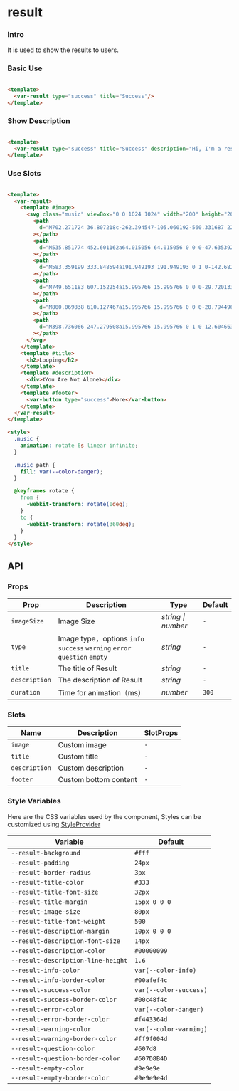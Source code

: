 # result

### Intro

It is used to show the results to users.

### Basic Use

```html

<template>
  <var-result type="success" title="Success"/>
</template>
```

### Show Description

```html

<template>
  <var-result type="success" title="Success" description="Hi, I'm a result description."/>
</template>
```

### Use Slots

```html

<template>
  <var-result>
    <template #image>
      <svg class="music" viewBox="0 0 1024 1024" width="200" height="200">
        <path
          d="M702.271724 36.807218c-262.394547-105.060192-560.331687 22.458056-665.42387 284.884594-105.124175 262.458531 22.458056 560.427662 284.884594 665.487854 262.426539 105.092183 560.363679-22.458056 665.455862-284.884595 105.124175-262.458531-22.490047-560.363679-284.916586-665.487853zM345.534148 927.803382C116.282828 835.987685 4.440431 574.808815 96.224137 345.525504 188.039835 116.274184 449.250696 4.399795 678.534007 96.247484c229.25132 91.783706 341.093717 352.994567 249.310011 582.245887-91.847689 229.283312-353.026558 341.093717-582.30987 249.310011z"
        ></path>
        <path
          d="M535.851774 452.601162a64.015056 64.015056 0 0 0-47.635392 118.784559 64.015056 64.015056 0 0 0 47.635392-118.784559z m-35.734542 89.128409a32.087507 32.087507 0 0 1-17.819283-41.620983 32.087507 32.087507 0 0 1 41.620983-17.819284 32.055515 32.055515 0 0 1-23.8017 59.440267z"
        ></path>
        <path
          d="M583.359199 333.848594a191.949193 191.949193 0 1 0-142.682234 356.38567 191.949193 191.949193 0 0 0 142.682234-356.38567z m-118.880534 296.945403a128.126087 128.126087 0 0 1-71.245142-166.355968 128.126087 128.126087 0 0 1 166.323976-71.245142 128.19007 128.19007 0 0 1 71.309125 166.387959 128.126087 128.126087 0 0 1-166.387959 71.213151z"
        ></path>
        <path
          d="M749.651183 607.152254a15.995766 15.995766 0 0 0-29.720133-11.868858v-0.031992a223.300895 223.300895 0 0 1-119.776297 122.655535 15.995766 15.995766 0 0 0 12.604664 29.400218c0.319915-0.127966 0.447881-0.383898 0.671822-0.479873a255.228444 255.228444 0 0 0 136.155961-139.67503h0.063983zM859.478114 633.897175a15.995766 15.995766 0 0 0-20.794496 8.893646 350.787151 350.787151 0 0 1-188.206184 192.684999 15.995766 15.995766 0 0 0 12.604663 29.400218c0.383898-0.191949 0.671822-0.543856 1.055721-0.703814a382.682709 382.682709 0 0 0 204.265933-209.480553 16.027758 16.027758 0 0 0-8.925637-20.794496z"
        ></path>
        <path
          d="M800.069838 610.127467a15.995766 15.995766 0 0 0-20.794496 8.893646 286.580146 286.580146 0 0 1-153.943253 157.654271h0.063983a15.995766 15.995766 0 0 0 12.540681 29.432209c0.319915-0.159958 0.511865-0.447881 0.863771-0.63983a318.859602 318.859602 0 0 0 170.194952-174.5458 16.027758 16.027758 0 0 0-8.925638-20.794496zM432.327175 285.125491a15.995766 15.995766 0 0 0-21.018437-8.381782c-0.287924 0.095975-0.447881 0.351907-0.671822 0.447882a255.228444 255.228444 0 0 0-136.155961 139.67503h-0.031991a15.995766 15.995766 0 1 0 29.688141 11.90085h0.031992A223.140937 223.140937 0 0 1 423.913402 306.175919a16.027758 16.027758 0 0 0 8.413773-21.050428zM381.940512 167.492627a16.027758 16.027758 0 0 0-21.018437-8.413773c-0.383898 0.159958-0.671822 0.511865-0.991737 0.671822a382.682709 382.682709 0 0 0-204.265934 209.480553 15.995766 15.995766 0 1 0 29.688142 11.932842 350.947109 350.947109 0 0 1 188.206184-192.653008 16.027758 16.027758 0 0 0 8.381782-21.018436z"
        ></path>
        <path
          d="M398.736066 247.279508a15.995766 15.995766 0 1 0-12.604663-29.368226c-0.319915 0.127966-0.511865 0.447881-0.83178 0.575847a318.955576 318.955576 0 0 0-170.194952 174.609783 15.995766 15.995766 0 0 0 29.656151 11.932842 286.804087 286.804087 0 0 1 153.943253-157.654271v-0.095975z"
        ></path>
      </svg>
    </template>
    <template #title>
      <h2>Looping</h2>
    </template>
    <template #description>
      <div>《You Are Not Alone》</div>
    </template>
    <template #footer>
      <var-button type="success">More</var-button>
    </template>
  </var-result>
</template>

<style>
  .music {
    animation: rotate 6s linear infinite;
  }

  .music path {
    fill: var(--color-danger);
  }

  @keyframes rotate {
    from {
      -webkit-transform: rotate(0deg);
    }
    to {
      -webkit-transform: rotate(360deg);
    }
  }
</style>
```

## API

### Props

| Prop          | Description                                                              | Type     | Default     |
|---------------|--------------------------------------------------------------------------|--------|---------|
| `imageSize`   | Image Size                                                               | _string \| number_ | `-`  |
| `type`        | Image type，options `info` `success` `warning` `error` `question` `empty` | _string_  | `-`     |
| `title`       | The title of Result                                                      | _string_  | `-`     |
| `description` | The description of Result                                                | _string_  | `-`     |
| `duration`    | Time for animation（ms）                                                   | _number_ | `300`   |

### Slots

| Name                | Description      | SlotProps |
|--------------------|---------| ---- |
| `image`            | Custom image   | `-`  |
| `title`            |  Custom title   | `-`  |
| `description`      |  Custom description   | `-`  |
| `footer`           | Custom bottom content | `-`  |

### Style Variables

Here are the CSS variables used by the component, Styles can be customized using [StyleProvider](#/en-US/style-provider)

| Variable                              | Default               |
|----------------------------------|-------------------|
|`--result-background`|`#fff`|
|`--result-padding`|`24px`|
|`--result-border-radius`|`3px`|
|`--result-title-color`|`#333`|
|`--result-title-font-size`|`32px`|
|`--result-title-margin`|`15px 0 0 0`|
|`--result-image-size`|`80px`|
|`--result-title-font-weight`|`500`|
|`--result-description-margin`|`10px 0 0 0`|
|`--result-description-font-size`|`14px`|
|`--result-description-color`|`#00000099`|
|`--result-description-line-height`|`1.6`|
|`--result-info-color`|`var(--color-info)`|
|`--result-info-border-color`|`#00afef4c`|
|`--result-success-color`|`var(--color-success)`|
|`--result-success-border-color`|`#00c48f4c`|
|`--result-error-color`|`var(--color-danger)`|
|`--result-error-border-color`|`#f443364d`|
|`--result-warning-color`|`var(--color-warning)`|
|`--result-warning-border-color`|`#ff9f004d`|
|`--result-question-color`|`#607d8`|
|`--result-question-border-color`|`#607D8B4D`|
|`--result-empty-color`|`#9e9e9e`|
|`--result-empty-border-color`|`#9e9e9e4d`|


